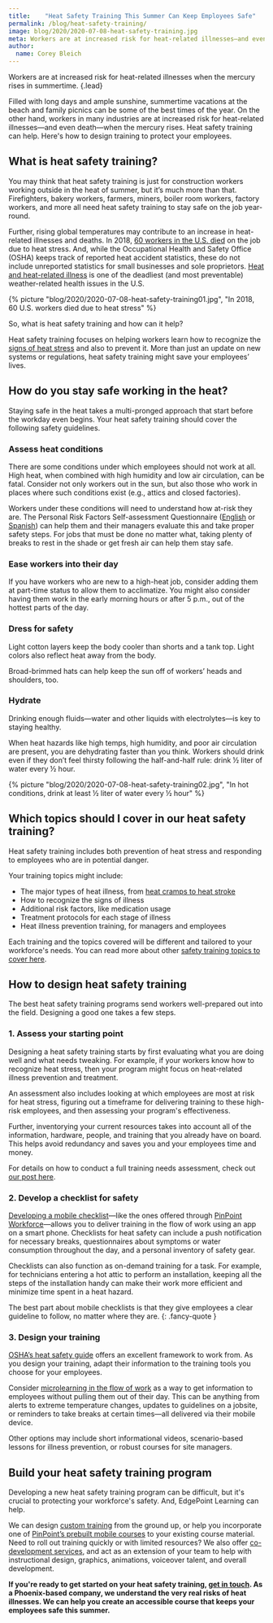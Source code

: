 ```yaml
---
title:    "Heat Safety Training This Summer Can Keep Employees Safe"
permalink: /blog/heat-safety-training/
image: blog/2020/2020-07-08-heat-safety-training.jpg
meta: Workers are at increased risk for heat-related illnesses—and even death—during summer. Heat safety training can help. Here's how to roll it out to your employees.
author: 
  name: Corey Bleich
---
```



Workers are at increased risk for heat-related illnesses when the mercury rises in summertime.
{.lead}

Filled with long days and ample sunshine, summertime vacations at the beach and family picnics can be some of the best times of the year. On the other hand, workers in many industries are at increased risk for heat-related illnesses—and even death—when the mercury rises. Heat safety training can help. Here's how to design training to protect your employees.  

## What is heat safety training? 

You may think that heat safety training is just for construction workers working outside in the heat of summer, but it’s much more than that. Firefighters, bakery workers, farmers, miners, boiler room workers, factory workers, and more all need heat safety training to stay safe on the job year-round. 

Further, rising global temperatures may contribute to an increase in heat-related illnesses and deaths. In 2018, [60 workers in the U.S. died](https://www.theguardian.com/us-news/2020/jan/22/heat-deaths-workers-safety-climate-crisis#:~:text=Robinson%2C%20who%20died%20in%202011,Statistics%20data%20on%20workplace%20fatalities.) on the job due to heat stress. And, while the Occupational Health and Safety Office (OSHA) keeps track of reported heat accident statistics, these do not include unreported statistics for small businesses and sole proprietors. [Heat and heat-related illness](https://www.cdc.gov/pictureofamerica/pdfs/picture_of_america_heat-related_illness.pdf) is one of the deadliest (and most preventable) weather-related health issues in the U.S.


{% picture "blog/2020/2020-07-08-heat-safety-training01.jpg", "In 2018, 60 U.S. workers died due to heat stress" %}

So, what is heat safety training and how can it help?

Heat safety training focuses on helping workers learn how to recognize the [signs of heat stress](https://www.cdc.gov/niosh/topics/heatstress/default.html) and also to prevent it. More than just an update on new systems or regulations, heat safety training might save your employees’ lives.

## How do you stay safe working in the heat? 

Staying safe in the heat takes a multi-pronged approach that start before the workday even begins. Your heat safety training should cover the following safety guidelines. 

### Assess heat conditions

There are some conditions under which employees should not work at all. High heat, when combined with high humidity and low air circulation, can be fatal. Consider not only workers out in the sun, but also those who work in places where such conditions exist (e.g., attics and closed factories).

Workers under these conditions will need to understand how at-risk they are. The Personal Risk Factors Self-assessment Questionnaire ([English](https://deohs.washington.edu/pnash/sites/deohs.washington.edu.pnash/files/documents/Heat_Illness_RiskFactors_SelfAssessment_ENG%282013%29.pdf) or [Spanish](https://deohs.washington.edu/pnash/sites/deohs.washington.edu.pnash/files/documents/Heat_Illness_RiskFactors_SelfAssessment_SP%282013%29.pdf)) can help them and their managers evaluate this and take proper safety steps. For jobs that must be done no matter what, taking plenty of breaks to rest in the shade or get fresh air can help them stay safe.

### Ease workers into their day

If you have workers who are new to a high-heat job, consider adding them at part-time status to allow them to acclimatize. You might also consider having them work in the early morning hours or after 5 p.m., out of the hottest parts of the day.

### Dress for safety

Light cotton layers keep the body cooler than shorts and a tank top. Light colors also reflect heat away from the body. 

Broad-brimmed hats can help keep the sun off of workers’ heads and shoulders, too.

### Hydrate

Drinking enough fluids—water and other liquids with electrolytes—is key to staying healthy. 

When heat hazards like high temps, high humidity, and poor air circulation are present, you are dehydrating faster than you think. Workers should drink even if they don’t feel thirsty following the half-and-half rule: drink ½ liter of water every ½ hour.

{% picture "blog/2020/2020-07-08-heat-safety-training02.jpg", "In hot conditions, drink at least ½ liter of water every ½ hour" %}

## Which topics should I cover in our heat safety training? 

Heat safety training includes both prevention of heat stress and responding to employees who are in potential danger. 

Your training topics might include:

* The major types of heat illness, from [heat cramps to heat stroke](https://www.cdc.gov/disasters/extremeheat/warning.html)
* How to recognize the signs of illness
* Additional risk factors, like medication usage 
* Treatment protocols for each stage of illness
* Heat illness prevention training, for managers and employees

Each training and the topics covered will be different and tailored to your workforce's needs. You can read more about other [safety training topics to cover here](/blog/employee-safety-training-topics/). 

## How to design heat safety training 

The best heat safety training programs send workers well-prepared out into the field. Designing a good one takes a few steps. 

### 1. Assess your starting point

Designing a heat safety training starts by first evaluating what you are doing well and what needs tweaking. For example, if your workers know how to recognize heat stress, then your program might focus on heat-related illness prevention and treatment.

An assessment also includes looking at which employees are most at risk for heat stress, figuring out a timeframe for delivering training to these high-risk employees, and then assessing your program's effectiveness. 

Further, inventorying your current resources takes into account all of the information, hardware, people, and training that you already have on board. This helps avoid redundancy and saves you and your employees time and money. 

For details on how to conduct a full training needs assessment, check out [our post here](/blog/training-needs-analysis/).

### 2. Develop a checklist for safety 

[Developing a mobile checklist](https://www.pinpointworkforce.com/post/feature-spotlight-checklists)—like the ones offered through [PinPoint Workforce](https://www.pinpointworkforce.com/)—allows you to deliver training in the flow of work using an app on a smart phone. Checklists for heat safety can include a push notification for necessary breaks, questionnaires about symptoms or water consumption throughout the day, and a personal inventory of safety gear. 

Checklists can also function as on-demand training for a task. For example, for technicians entering a hot attic to perform an installation, keeping all the steps of the installation handy can make their work more efficient and minimize time spent in a heat hazard.

The best part about mobile checklists is that they give employees a clear guideline to follow, no matter where they are.
{: .fancy-quote }

### 3. Design your training

[OSHA’s heat safety guide](https://www.osha.gov/SLTC/heatillness/osha_heattraining_guide_0411.pdf) offers an excellent framework to work from. As you design your training, adapt their information to the training tools you choose for your employees.

Consider [microlearning in the flow of work](https://www.pinpointworkforce.com/post/microlearing-in-the-flow-of-work) as a way to get information to employees without pulling them out of their day. This can be anything from alerts to extreme temperature changes, updates to guidelines on a jobsite, or reminders to take breaks at certain times—all delivered via their mobile device. 

Other options may include short informational videos, scenario-based lessons for illness prevention, or robust courses for site managers. 

## Build your heat safety training program 

Developing a new heat safety training program can be difficult, but it's crucial to protecting your workforce's safety. And, EdgePoint Learning can help. 

We can design [custom training](/custom-employee-training/) from the ground up, or help you incorporate one of [PinPoint’s prebuilt mobile courses](https://www.pinpointworkforce.com/post/microlearing-in-the-flow-of-work) to your existing course material. Need to roll out training quickly or with limited resources? We also offer [co-development services](/co-development-services/), and act as an extension of your team to help with instructional design, graphics, animations, voiceover talent, and overall development. 

<strong>If you're ready to get started on your heat safety training, [get in touch](/contact/). As a Phoenix-based company, we understand the very real risks of heat illnesses. We can help you create an accessible course that keeps your employees safe this summer.</strong>